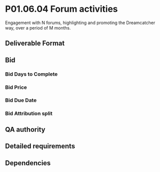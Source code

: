 # P01.06.04 Forum activities

Engagement with N forums, highlighting and promoting the Dreamcatcher way, over a period of M months.

## Deliverable Format

## Bid 

### Bid Days to Complete

### Bid Price

### Bid Due Date

### Bid Attribution split

## QA authority

## Detailed requirements

## Dependencies
